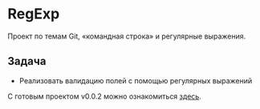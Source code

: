 # RegExp

Проект по темам Git, «командная строка» и регулярные выражения.

## Задача
 - Реализовать валидацию полей с помощью регулярных выражений

С готовым проектом v0.0.2 можно ознакомиться [здесь][1]. 

[1]: https://itwassoclear.github.io/regexp-validation/
